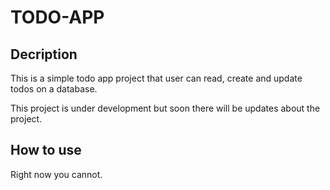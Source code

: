 # TODO-APP

## Decription

This is a simple todo app project that user can read, create and update todos on a database.

This project is under development but soon there will be updates about the project.

## How to use

Right now you cannot.
